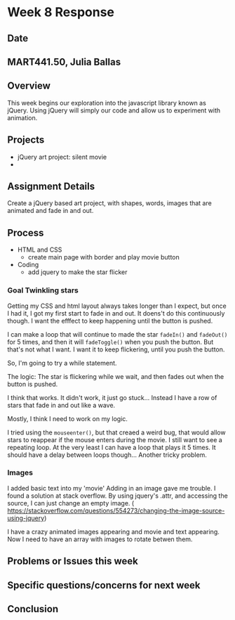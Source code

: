 # Week 8 Response
## Date
## MART441.50, Julia Ballas


## Overview
This week begins our exploration into the javascript library known as jQuery. Using jQuery will simply our code and allow us to experiment with animation.

## Projects

- jQuery art project: silent movie
-

## Assignment Details

Create a jQuery based art project, with shapes, words, images that are animated and fade in and out.

## Process

- HTML and CSS
  - create main page with border and play movie button
- Coding
  - add jquery to make the star flicker


### Goal Twinkling stars

  Getting my CSS and html layout always takes longer than I expect, but once I had it, I got my first start to fade in and out. It doens't do this continuously though. I want the efffect to keep happening until the button is pushed.

I can make a loop that will continue to made the star `fadeIn()` and `fadeOut()` for 5 times, and then it will `fadeToggle()` when you push the button. But that's not what I want. I want it to keep flickering, until you push the button.


  So, I'm going to try a while statement.

The logic: The star is flickering while we wait, and then fades out when the button is pushed.

I think that works. It didn't work, it just go stuck... Instead I have a row of stars that fade in and out like a wave.

Mostly, I think I need to work on my logic.

I tried using the `mouseenter()`, but that creaed a weird bug, that would allow stars to reappear if the mouse enters during the movie. I still want to see a repeating loop. At the very least I can have a loop that plays it 5 times. It should have a delay between loops though... Another tricky problem.


### Images
I added basic text into my 'movie'
Adding in an image gave me trouble. I found a solution at stack overflow. By using jquery's .attr, and accessing the source, I can just change an empty image. ( https://stackoverflow.com/questions/554273/changing-the-image-source-using-jquery)

I have a crazy animated images appearing and movie and text appearing. Now I need to have an array with images to rotate betwen them.

## Problems or Issues this week

## Specific questions/concerns for next week

## Conclusion
